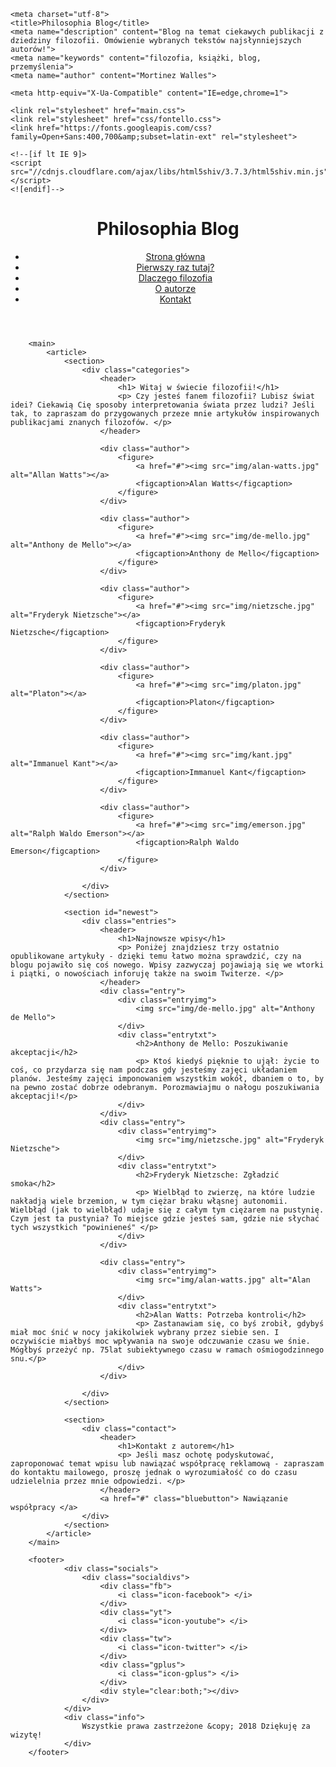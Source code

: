 <!DOCTYPE html>
<html lang="pl">
<head>

	<meta charset="utf-8">
	<title>Philosophia Blog</title>
	<meta name="description" content="Blog na temat ciekawych publikacji z dziedziny filozofii. Omówienie wybranych tekstów najsłynniejszych autorów!">
	<meta name="keywords" content="filozofia, książki, blog, przemyślenia">
	<meta name="author" content="Mortinez Walles">
	
	<meta http-equiv="X-Ua-Compatible" content="IE=edge,chrome=1">
	
	<link rel="stylesheet" href="main.css">
	<link rel="stylesheet" href="css/fontello.css">
	<link href="https://fonts.googleapis.com/css?family=Open+Sans:400,700&amp;subset=latin-ext" rel="stylesheet">
	
	<!--[if lt IE 9]>
	<script src="//cdnjs.cloudflare.com/ajax/libs/html5shiv/3.7.3/html5shiv.min.js"></script>
	<![endif]-->
	
</head>

<body>
	<header>
		<h1 class="logo"> Philosophia Blog </h1>
		<nav id="topnav">
			<ul class="menu">
				<li>  <a href="#">Strona główna</a> </li>
				<li>  <a href="#">Pierwszy raz tutaj?</a> </li>
				<li>  <a href="#">Dlaczego filozofia</a> </li>
				<li>  <a href="#">O autorze</a> </li>
				<li>  <a href="#">Kontakt</a> </li>
			</ul>
		</nav>
	</header>
	
		<main>
			<article>
				<section>
					<div class="categories">
						<header>
							<h1> Witaj w świecie filozofii!</h1>
							<p> Czy jesteś fanem filozofii? Lubisz świat idei? Ciekawią Cię sposoby interpretowania świata przez ludzi? Jeśli tak, to zapraszam do przygowanych przeze mnie artykułów inspirowanych publikacjami znanych filozofów. </p>
						</header>
						
						<div class="author">
							<figure>
								<a href="#"><img src="img/alan-watts.jpg" alt="Allan Watts"></a>
								<figcaption>Alan Watts</figcaption>
							</figure>
						</div>
						
						<div class="author">
							<figure>
								<a href="#"><img src="img/de-mello.jpg" alt="Anthony de Mello"></a>
								<figcaption>Anthony de Mello</figcaption>
							</figure>
						</div>
						
						<div class="author">
							<figure>
								<a href="#"><img src="img/nietzsche.jpg" alt="Fryderyk Nietzsche"></a>
								<figcaption>Fryderyk Nietzsche</figcaption>
							</figure>
						</div>
						
						<div class="author">
							<figure>
								<a href="#"><img src="img/platon.jpg" alt="Platon"></a>
								<figcaption>Platon</figcaption>
							</figure>
						</div>
						
						<div class="author">
							<figure>
								<a href="#"><img src="img/kant.jpg" alt="Immanuel Kant"></a>
								<figcaption>Immanuel Kant</figcaption>
							</figure>
						</div>
						
						<div class="author">
							<figure>
								<a href="#"><img src="img/emerson.jpg" alt="Ralph Waldo Emerson"></a>
								<figcaption>Ralph Waldo Emerson</figcaption>
							</figure>
						</div>
						
					</div>
				</section>
			
				<section id="newest">
					<div class="entries"> 
						<header>
							<h1>Najnowsze wpisy</h1>
							<p> Poniżej znajdziesz trzy ostatnio opublikowane artykuły - dzięki temu łatwo można sprawdzić, czy na blogu pojawiło się coś nowego. Wpisy zazwyczaj pojawiają się we wtorki i piątki, o nowościach inforuję także na swoim Twiterze. </p>
						</header>
						<div class="entry">
							<div class="entryimg">
								<img src="img/de-mello.jpg" alt="Anthony de Mello">
							</div>
							<div class="entrytxt">
								<h2>Anthony de Mello: Poszukiwanie akceptacji</h2>
								<p> Ktoś kiedyś pięknie to ujął: życie to coś, co przydarza się nam podczas gdy jesteśmy zajęci układaniem planów. Jesteśmy zajęci imponowaniem wszystkim wokół, dbaniem o to, by na pewno zostać dobrze odebranym. Porozmawiajmu o nałogu poszukiwania akceptacji!</p>
							</div>
						</div>
						<div class="entry">
							<div class="entryimg">
								<img src="img/nietzsche.jpg" alt="Fryderyk Nietzsche">
							</div>
							<div class="entrytxt">
								<h2>Fryderyk Nietzsche: Zgładzić smoka</h2>
								<p> Wielbłąd to zwierzę, na które ludzie nakładją wiele brzemion, w tym ciężar braku włąsnej autonomii. Wielbłąd (jak to wielbłąd) udaje się z całym tym ciężarem na pustynię. Czym jest ta pustynia? To miejsce gdzie jesteś sam, gdzie nie słychać tych wszystkich "powinieneś" </p>
							</div>
						</div>
						
						<div class="entry">
							<div class="entryimg">
								<img src="img/alan-watts.jpg" alt="Alan Watts">
							</div>
							<div class="entrytxt">
								<h2>Alan Watts: Potrzeba kontroli</h2>
								<p> Zastanawiam się, co byś zrobił, gdybyś miał moc śnić w nocy jakikolwiek wybrany przez siebie sen. I oczywiście miałbyś moc wpływania na swoje odczuwanie czasu we śnie. Mógłbyś przeżyć np. 75lat subiektywnego czasu w ramach ośmiogodzinnego snu.</p>
							</div>
						</div>
					
					</div>
				</section>
				
				<section>
					<div class="contact">
						<header>
							<h1>Kontakt z autorem</h1>
							<p> Jeśli masz ochotę podyskutować, zaproponować temat wpisu lub nawiązać współpracę reklamową - zapraszam do kontaktu mailowego, proszę jednak o wyrozumiałość co do czasu udzielelnia przez mnie odpowiedzi. </p>
						</header>
						<a href="#" class="bluebutton"> Nawiązanie współpracy </a>
					</div>
				</section>
			</article>
		</main>
		
		<footer>
				<div class="socials">  
					<div class="socialdivs">
						<div class="fb">
							<i class="icon-facebook"> </i>
						</div>
						<div class="yt">
							<i class="icon-youtube"> </i>
						</div>
						<div class="tw">
							<i class="icon-twitter"> </i>
						</div>
						<div class="gplus">
							<i class="icon-gplus"> </i>
						</div>
						<div style="clear:both;"></div>
					</div>
				</div>
				<div class="info">
					Wszystkie prawa zastrzeżone &copy; 2018 Dziękuję za wizytę!
				</div>
		</footer>


</body>
</html>
